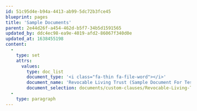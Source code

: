 ```yaml
---
id: 51c95d4e-b94a-4413-ab99-5dc72b3fce45
blueprint: pages
title: 'Sample Documents'
parent: 2e44d26f-a454-462d-b5f7-34b5d1591565
updated_by: ddc4ec98-ea9e-4019-afd2-86067f340d0e
updated_at: 1638455198
content:
  -
    type: set
    attrs:
      values:
        type: doc_list
        document_type: '<i class="fa-thin fa-file-word"></i>'
        document_name: 'Revocable Living Trust (Sample Document For Testing)'
        document_selection: documents/custom-clauses/Revocable-Living-Trust-demo.docx
  -
    type: paragraph
---
```

